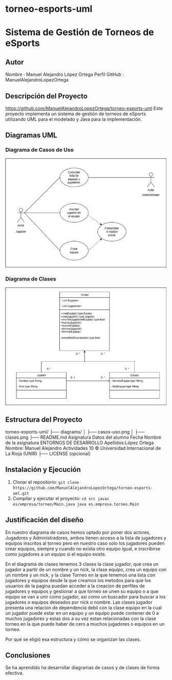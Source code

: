 # torneo-esports-uml

# Sistema de Gestión de Torneos de eSports
## Autor
Nombre : Manuel Alejandro López Ortega
Perfil GitHub : ManuelAlejandroLopezOrtega
## Descripción del Proyecto
https://github.com/ManuelAlejandroLopezOrtega/torneo-esports-uml
Este proyecto implementa un sistema de gestión de torneos de eSports
utilizando UML para el modelado y Java para la implementación.
## Diagramas UML
### Diagrama de Casos de Uso
![Diagrama de casos de uso](diagrams/casos-uso.png)
### Diagrama de Clases
![Diagrama de clases](diagrams/clases.png)
## Estructura del Proyecto
torneo-esports-uml/ 
├── diagrams/
│ ├── casos-uso.png
│ ├── clases.png
├── README.md
Asignatura Datos del alumno Fecha
Nombre de la asignatura
ENTORNOS DE
DESARROLLO
Apellidos:López Ortega
Nombre: Manuel Alejandro
Actividades 10
© Universidad Internacional de La Rioja (UNIR)
├── LICENSE (opcional)
## Instalación y Ejecución
1. Clonar el repositorio:
`git clone https://github.com/ManuelAlejandroLopezOrtega/torneo-esports-uml.git`
2. Compilar y ejecutar el proyecto:
`cd src javac es/empresa/torneo/Main.java java es.empresa.torneo.Main`
## Justificación del diseño
En nuestro diagrama de casos hemos optado por poner dos actores, Jugadores y Administradores, ambos tienen acceso a la lista de jugadores y equipos inscritos al torneo pero en nuestro caso solo los jugadores pueden crear equipos, siempre y cuando no exista otro equipo igual, e inscribirse como jugadores a un equipo si el equipo existe.

En el diagrama de clases tenemos 3 clases la clase jugador, que crea un jugador a partir de un nombre y un nick, la clase equipo, crea un equipo con un nombre y un nick, y la clase Torneo en la que tenemos una lista con jugadores y equipos desde la que creamos los metodos para que los usuarios de la pagina puedan acceder a la creacion de perfiles de jugadores y equipos y gestionar a que torneo se unen su equipo o a que equipo se van a unir como jugador, asi como un buscador para buscar a los jugadores o equipos deseados por nick o nombre. Las clases jugador presenta una relacion de dependencia debil con la clase equipo en la cual un jugador puede estar en un equipo y un equipo puede contener de 0 a muchos jugadores y estas dos a su vez estan relacionadas con la clase torneo en la que puede haber de cero a muchos jugadores o equipos en un torneo.

Por qué se eligió esa estructura y cómo se organizan las clases.
## Conclusiones
Se ha aprendido ha desarrollar diagramas de casos y de clases de forma efectiva.
